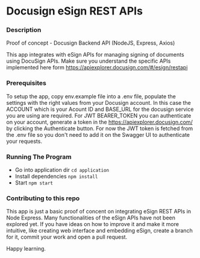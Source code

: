 # Docusign eSign REST APIs
### Description
Proof of concept - Docusign Backend API (NodeJS, Express, Axios)

This app integrates with eSign APIs for managing signing of documents using DocuSign APIs. Make sure you understand the specific APIs implemented here form https://apiexplorer.docusign.com/#/esign/restapi

###  Prerequisites
To setup the app, copy env.example file into a .env file, populate the settings with the right values from your Docusign account.
In this case the ACCOUNT which is your Acount ID and BASE_URL for the docusign service you are using are required.
For JWT BEARER_TOKEN you can authenticate on your account, generate a token in the https://apiexplorer.docusign.com/ by clicking the Authenticate button.
For now the JWT token is fetched from the .env file so you don't need to add it on the Swagger UI to authenticate your requests. 

###  Running The Program
- Go into application dir `cd application`
- Install dependencies `npm install`
- Start `npm start`

###  Contributing to this repo
This app is just a basic proof of concent on integrating eSign REST APIs in Node Express. Many functionalities of the eSign APIs have not been explored yet.
If you have ideas on how to improve it and make it more intuitive, like creating web interface and embedding eSign, create a branch for it, commit your work and open a pull request.

Happy learning.
